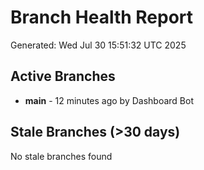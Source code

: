 # Branch Health Report
Generated: Wed Jul 30 15:51:32 UTC 2025

## Active Branches
- **main** - 12 minutes ago by Dashboard Bot

## Stale Branches (>30 days)
No stale branches found
